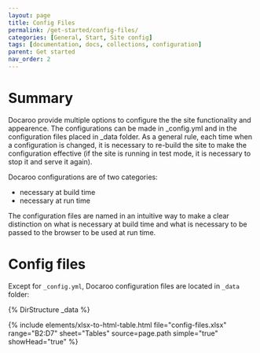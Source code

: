 ```yaml
---
layout: page
title: Config Files
permalink: /get-started/config-files/
categories: [General, Start, Site config]
tags: [documentation, docs, collections, configuration]
parent: Get started
nav_order: 2
---
```


# Summary
Docaroo provide multiple options to configure the the site functionality and appearence. The configurations can be made in _config.yml and in the configuration files placed in _data folder. As a general rule, each time when a configuration is changed, it is necessary to re-build the site to make the configuration effective (if the site is running in test mode, it is necessary to stop it and serve it again).

Docaroo configurations are of two categories:
- necessary at build time
- necessary at run time

The configuration files are named in an intuitive way to make a clear distinction on what is necessary at build time and what is necessary to be passed to the browser to be used at run time. 

# Config files
Except for `_config.yml`, Docaroo configuration files are located in `_data` folder:

{% DirStructure _data %}

{% include elements/xlsx-to-html-table.html 
    file="config-files.xlsx" 
    range="B2:D7" 
    sheet="Tables"
    source=page.path
    simple="true"
    showHead="true"
%}
